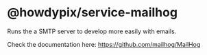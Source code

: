 # @howdypix/service-mailhog

Runs the a SMTP server to develop more easily with emails.

Check the documentation here: https://github.com/mailhog/MailHog
